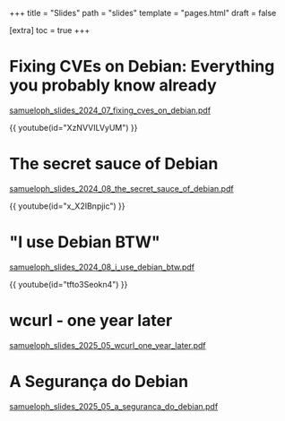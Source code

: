 +++
title = "Slides"
path = "slides"
template = "pages.html"
draft = false

[extra]
toc = true
+++

# Fixing CVEs on Debian: Everything you probably know already

[samueloph_slides_2024_07_fixing_cves_on_debian.pdf](/personal_website_files/slides/samueloph_slides_2024_07_fixing_cves_on_debian.pdf)

{{ youtube(id="XzNVVILVyUM") }}

# The secret sauce of Debian

[samueloph_slides_2024_08_the_secret_sauce_of_debian.pdf](/personal_website_files/slides/samueloph_slides_2024_08_the_secret_sauce_of_debian.pdf)

{{ youtube(id="x_X2IBnpjic") }}

# "I use Debian BTW"

[samueloph_slides_2024_08_i_use_debian_btw.pdf](/personal_website_files/slides/samueloph_slides_2024_08_i_use_debian_btw.pdf)

{{ youtube(id="tfto3Seokn4") }}

# wcurl - one year later

[samueloph_slides_2025_05_wcurl_one_year_later.pdf](/personal_website_files/slides/samueloph_slides_2025_05_wcurl_one_year_later.pdf)

# A Segurança do Debian

[samueloph_slides_2025_05_a_seguranca_do_debian.pdf](/personal_website_files/slides/samueloph_slides_2025_05_a_seguranca_do_debian.pdf)
